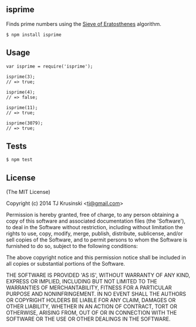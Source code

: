 ## isprime

Finds prime numbers using the [Sieve of Eratosthenes](https://en.wikipedia.org/wiki/Sieve_of_Eratosthenes) algorithm. 

```
$ npm install isprime
```

## Usage

```
var isprime = require('isprime');

isprime(3);
// => true;

isprime(4);
// => false;

isprime(11);
// => true;

isprime(3079);
// => true;
```

## Tests

```
$ npm test
```

## License

(The MIT License)

Copyright (c) 2014 TJ Krusinski &lt;tj@gmail.com&gt;

Permission is hereby granted, free of charge, to any person obtaining
a copy of this software and associated documentation files (the
'Software'), to deal in the Software without restriction, including
without limitation the rights to use, copy, modify, merge, publish,
distribute, sublicense, and/or sell copies of the Software, and to
permit persons to whom the Software is furnished to do so, subject to
the following conditions:

The above copyright notice and this permission notice shall be
included in all copies or substantial portions of the Software.

THE SOFTWARE IS PROVIDED 'AS IS', WITHOUT WARRANTY OF ANY KIND,
EXPRESS OR IMPLIED, INCLUDING BUT NOT LIMITED TO THE WARRANTIES OF
MERCHANTABILITY, FITNESS FOR A PARTICULAR PURPOSE AND NONINFRINGEMENT.
IN NO EVENT SHALL THE AUTHORS OR COPYRIGHT HOLDERS BE LIABLE FOR ANY
CLAIM, DAMAGES OR OTHER LIABILITY, WHETHER IN AN ACTION OF CONTRACT,
TORT OR OTHERWISE, ARISING FROM, OUT OF OR IN CONNECTION WITH THE
SOFTWARE OR THE USE OR OTHER DEALINGS IN THE SOFTWARE.
